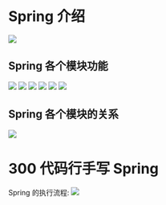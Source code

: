 # Spring 介绍

![](https://varg-my-images.oss-cn-beijing.aliyuncs.com/img/20220407230008.png)

## Spring 各个模块功能

![](https://varg-my-images.oss-cn-beijing.aliyuncs.com/img/20220407230544.png)
![](https://varg-my-images.oss-cn-beijing.aliyuncs.com/img/20220407230559.png)
![](https://varg-my-images.oss-cn-beijing.aliyuncs.com/img/20220407230613.png)
![](https://varg-my-images.oss-cn-beijing.aliyuncs.com/img/20220407230625.png)
![](https://varg-my-images.oss-cn-beijing.aliyuncs.com/img/20220407230639.png)
![](https://varg-my-images.oss-cn-beijing.aliyuncs.com/img/20220407230710.png)

## Spring 各个模块的关系

![](https://varg-my-images.oss-cn-beijing.aliyuncs.com/img/20220407230726.png)

# 300 代码行手写 Spring

Spring 的执行流程:
![](https://varg-my-images.oss-cn-beijing.aliyuncs.com/img/20220410200400.png)
